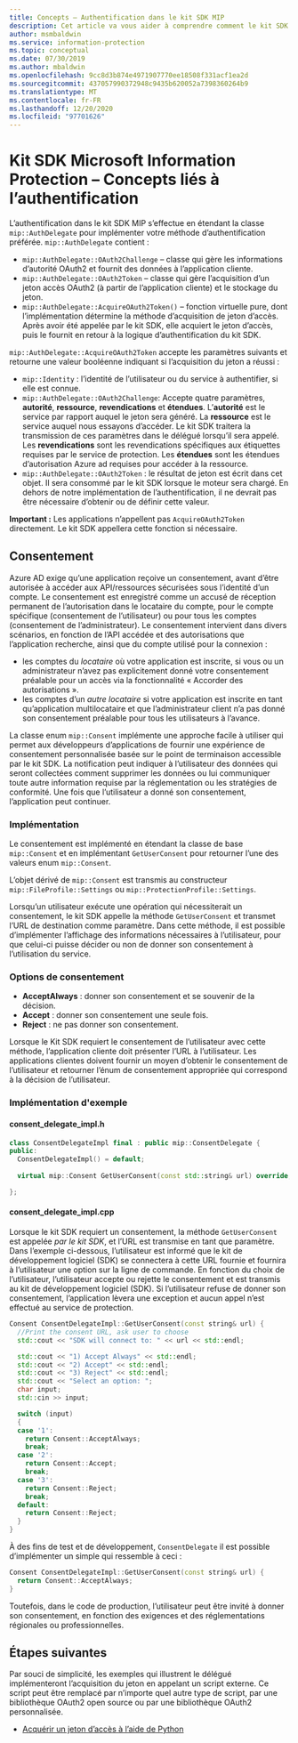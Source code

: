 ```yaml
---
title: Concepts – Authentification dans le kit SDK MIP
description: Cet article va vous aider à comprendre comment le kit SDK MIP implémente l’authentification, ainsi que les conditions requises pour que les applications clientes fournissent une logique d’acquisition de jeton d’accès OAuth2.
author: msmbaldwin
ms.service: information-protection
ms.topic: conceptual
ms.date: 07/30/2019
ms.author: mbaldwin
ms.openlocfilehash: 9cc8d3b874e4971907770ee18508f331acf1ea2d
ms.sourcegitcommit: 437057990372948c9435b620052a7398360264b9
ms.translationtype: MT
ms.contentlocale: fr-FR
ms.lasthandoff: 12/20/2020
ms.locfileid: "97701626"
---
```

# <a name="microsoft-information-protection-sdk---authentication-concepts"></a>Kit SDK Microsoft Information Protection – Concepts liés à l’authentification

L’authentification dans le kit SDK MIP s’effectue en étendant la classe `mip::AuthDelegate` pour implémenter votre méthode d’authentification préférée. `mip::AuthDelegate` contient :

- `mip::AuthDelegate::OAuth2Challenge` – classe qui gère les informations d’autorité OAuth2 et fournit des données à l’application cliente.
- `mip::AuthDelegate::OAuth2Token` – classe qui gère l’acquisition d’un jeton accès OAuth2 (à partir de l’application cliente) et le stockage du jeton.
- `mip::AuthDelegate::AcquireOAuth2Token()` – fonction virtuelle pure, dont l’implémentation détermine la méthode d’acquisition de jeton d’accès. Après avoir été appelée par le kit SDK, elle acquiert le jeton d’accès, puis le fournit en retour à la logique d’authentification du kit SDK.

`mip::AuthDelegate::AcquireOAuth2Token` accepte les paramètres suivants et retourne une valeur booléenne indiquant si l’acquisition du jeton a réussi :

- `mip::Identity` : l’identité de l’utilisateur ou du service à authentifier, si elle est connue.
- `mip::AuthDelegate::OAuth2Challenge`: Accepte quatre paramètres, **autorité**, **ressource**, **revendications** et **étendues**. L’**autorité** est le service par rapport auquel le jeton sera généré. La **ressource** est le service auquel nous essayons d’accéder. Le kit SDK traitera la transmission de ces paramètres dans le délégué lorsqu’il sera appelé. Les **revendications** sont les revendications spécifiques aux étiquettes requises par le service de protection. Les **étendues** sont les étendues d’autorisation Azure ad requises pour accéder à la ressource. 
- `mip::AuthDelegate::OAuth2Token` : le résultat de jeton est écrit dans cet objet. Il sera consommé par le kit SDK lorsque le moteur sera chargé. En dehors de notre implémentation de l’authentification, il ne devrait pas être nécessaire d’obtenir ou de définir cette valeur.

**Important :** Les applications n’appellent pas `AcquireOAuth2Token` directement. Le kit SDK appellera cette fonction si nécessaire.

## <a name="consent"></a>Consentement

Azure AD exige qu’une application reçoive un consentement, avant d’être autorisée à accéder aux API/ressources sécurisées sous l’identité d’un compte. Le consentement est enregistré comme un accusé de réception permanent de l’autorisation dans le locataire du compte, pour le compte spécifique (consentement de l’utilisateur) ou pour tous les comptes (consentement de l’administrateur). Le consentement intervient dans divers scénarios, en fonction de l’API accédée et des autorisations que l’application recherche, ainsi que du compte utilisé pour la connexion : 

- les comptes du *locataire* où votre application est inscrite, si vous ou un administrateur n’avez pas explicitement donné votre consentement préalable pour un accès via la fonctionnalité « Accorder des autorisations ».
- les comptes d’un *autre locataire* si votre application est inscrite en tant qu’application multilocataire et que l’administrateur client n’a pas donné son consentement préalable pour tous les utilisateurs à l’avance.

La classe enum `mip::Consent` implémente une approche facile à utiliser qui permet aux développeurs d’applications de fournir une expérience de consentement personnalisée basée sur le point de terminaison accessible par le kit SDK. La notification peut indiquer à l’utilisateur des données qui seront collectées comment supprimer les données ou lui communiquer toute autre information requise par la réglementation ou les stratégies de conformité. Une fois que l’utilisateur a donné son consentement, l’application peut continuer. 

### <a name="implementation"></a>Implémentation

Le consentement est implémenté en étendant la classe de base `mip::Consent` et en implémentant `GetUserConsent` pour retourner l’une des valeurs enum `mip::Consent`. 

L’objet dérivé de `mip::Consent` est transmis au constructeur `mip::FileProfile::Settings` ou `mip::ProtectionProfile::Settings`.

Lorsqu’un utilisateur exécute une opération qui nécessiterait un consentement, le kit SDK appelle la méthode `GetUserConsent` et transmet l’URL de destination comme paramètre. Dans cette méthode, il est possible d’implémenter l’affichage des informations nécessaires à l’utilisateur, pour que celui-ci puisse décider ou non de donner son consentement à l’utilisation du service. 

### <a name="consent-options"></a>Options de consentement

- **AcceptAlways** : donner son consentement et se souvenir de la décision.
- **Accept** : donner son consentement une seule fois.
- **Reject** : ne pas donner son consentement.

Lorsque le Kit SDK requiert le consentement de l’utilisateur avec cette méthode, l’application cliente doit présenter l’URL à l’utilisateur. Les applications clientes doivent fournir un moyen d’obtenir le consentement de l’utilisateur et retourner l’énum de consentement appropriée qui correspond à la décision de l’utilisateur.

### <a name="sample-implementation"></a>Implémentation d'exemple

#### <a name="consent_delegate_implh"></a>consent_delegate_impl.h

```cpp
class ConsentDelegateImpl final : public mip::ConsentDelegate {
public:
  ConsentDelegateImpl() = default;
  
  virtual mip::Consent GetUserConsent(const std::string& url) override;

};
```

#### <a name="consent_delegate_implcpp"></a>consent_delegate_impl.cpp

Lorsque le kit SDK requiert un consentement, la méthode `GetUserConsent` est appelée *par le kit SDK*, et l’URL est transmise en tant que paramètre. Dans l’exemple ci-dessous, l’utilisateur est informé que le kit de développement logiciel (SDK) se connectera à cette URL fournie et fournira à l’utilisateur une option sur la ligne de commande. En fonction du choix de l’utilisateur, l’utilisateur accepte ou rejette le consentement et est transmis au kit de développement logiciel (SDK). Si l’utilisateur refuse de donner son consentement, l’application lèvera une exception et aucun appel n’est effectué au service de protection. 

```cpp
Consent ConsentDelegateImpl::GetUserConsent(const string& url) {
  //Print the consent URL, ask user to choose
  std::cout << "SDK will connect to: " << url << std::endl;

  std::cout << "1) Accept Always" << std::endl;
  std::cout << "2) Accept" << std::endl;
  std::cout << "3) Reject" << std::endl;
  std::cout << "Select an option: ";
  char input;
  std::cin >> input;

  switch (input)
  {
  case '1':
    return Consent::AcceptAlways;
    break;
  case '2':
    return Consent::Accept;
    break;
  case '3':
    return Consent::Reject;
    break;
  default:
    return Consent::Reject;
  }  
}
```

À des fins de test et de développement, `ConsentDelegate` il est possible d’implémenter un simple qui ressemble à ceci :

```cpp
Consent ConsentDelegateImpl::GetUserConsent(const string& url) {
  return Consent::AcceptAlways;
}
```

Toutefois, dans le code de production, l’utilisateur peut être invité à donner son consentement, en fonction des exigences et des réglementations régionales ou professionnelles. 

## <a name="next-steps"></a>Étapes suivantes

Par souci de simplicité, les exemples qui illustrent le délégué implémenteront l’acquisition du jeton en appelant un script externe. Ce script peut être remplacé par n’importe quel autre type de script, par une bibliothèque OAuth2 open source ou par une bibliothèque OAuth2 personnalisée.

- [Acquérir un jeton d’accès à l’aide de Python](concept-authentication-acquire-token-py.md)
